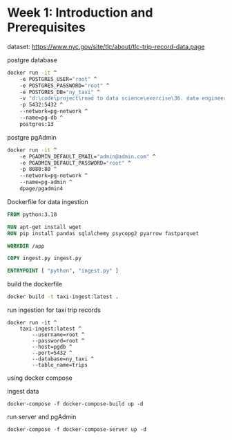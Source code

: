 # Week 1: Introduction and Prerequisites

dataset: https://www.nyc.gov/site/tlc/about/tlc-trip-record-data.page

postgre database

```bash
docker run -it ^
    -e POSTGRES_USER="root" ^
    -e POSTGRES_PASSWORD="root" ^
    -e POSTGRES_DB="ny_taxi" ^
    -v "d:\code\project\road to data science\exercise\36. data engineering\zoomcamp\week 1\ny_taxi_data:/var/lib/postgresql/data" ^
    -p 5432:5432 ^
    --network=pg-network ^
    --name=pg-db ^
    postgres:13
```

postgre pgAdmin

```bash
docker run -it ^
    -e PGADMIN_DEFAULT_EMAIL="admin@admin.com" ^
    -e PGADMIN_DEFAULT_PASSWORD="root" ^
    -p 8080:80 ^
    --network=pg-network ^
    --name=pg-admin ^
    dpage/pgadmin4
```

Dockerfile for data ingestion

```Dockerfile
FROM python:3.10

RUN apt-get install wget
RUN pip install pandas sqlalchemy psycopg2 pyarrow fastparquet

WORKDIR /app

COPY ingest.py ingest.py

ENTRYPOINT [ "python", "ingest.py" ]
```

build the dockerfile

```bash
docker build -t taxi-ingest:latest .
```

run ingestion for taxi trip records

```
docker run -it ^
    taxi-ingest:latest ^
        --username=root ^
        --password=root ^
        --host=pgdb ^
        --port=5432 ^
        --database=ny_taxi ^
        --table_name=trips
```

using docker compose

ingest data

```
docker-compose -f docker-compose-build up -d
```

run server and pgAdmin

```
docker-compose -f docker-compose-server up -d
```
